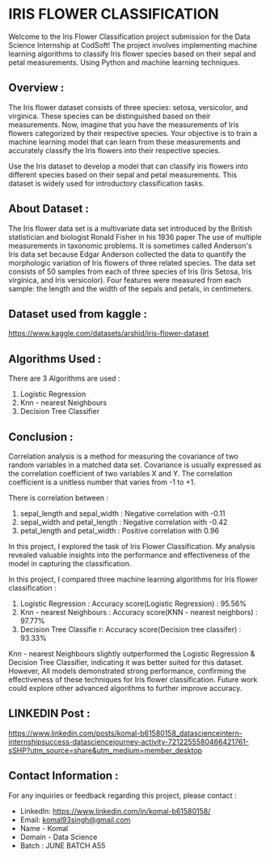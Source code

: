# IRIS FLOWER CLASSIFICATION
Welcome to the Iris Flower Classification project submission for the Data Science Internship at CodSoft! The project involves implementing machine learning algorithms to classify Iris flower species based on their sepal and petal measurements. Using Python and machine learning techniques.

## Overview :
The Iris flower dataset consists of three species: setosa, versicolor, and virginica. These species can be distinguished based on their measurements. Now, imagine that you have the measurements of Iris flowers categorized by their respective species. Your objective is to train a machine learning model that can learn from these measurements and accurately classify the Iris flowers into their respective species.

Use the Iris dataset to develop a model that can classify iris flowers into different species based on their sepal and petal measurements. This dataset is widely used for introductory classification tasks.

## About Dataset :
The Iris flower data set is a multivariate data set introduced by the British statistician and biologist Ronald Fisher in his 1936 paper The use of multiple measurements in taxonomic problems. It is sometimes called Anderson's Iris data set because Edgar Anderson collected the data to quantify the morphologic variation of Iris flowers of three related species. The data set consists of 50 samples from each of three species of Iris (Iris Setosa, Iris virginica, and Iris versicolor). Four features were measured from each sample: the length and the width of the sepals and petals, in centimeters.

## Dataset used from kaggle :
https://www.kaggle.com/datasets/arshid/iris-flower-dataset

## Algorithms Used :
There are 3 Algorithms are used :
  1. Logistic Regression
  2. Knn - nearest Neighbours
  3. Decision Tree Classifier

## Conclusion :

Correlation analysis is a method for measuring the covariance of two random variables in a matched data set. Covariance is usually expressed as the correlation coefficient of two variables X and Y. The correlation coefficient is a unitless number that varies from -1 to +1.

There is correlation between :
1. sepal_length and sepal_width : Negative correlation with -0.11
2. sepal_width and petal_length : Negative correlation with -0.42
3. petal_length and petal_width : Positive correlation with 0.96


In this project, I explored the task of Iris Flower Classification. My analysis revealed valuable insights into the performance and effectiveness of the model in capturing the classification.

In this project, I compared three machine learning algorithms for Iris flower classification :
1. Logistic Regression : Accuracy score(Logistic Regression) : 95.56%
2. Knn - nearest Neighbours : Accuracy score(KNN - nearest neighbors) : 97.77%
3. Decision Tree Classifie r: Accuracy score(Decision tree classifer) : 93.33%

Knn - nearest Neighbours slightly outperformed the Logistic Regression & Decision Tree Classifier, indicating it was better suited for this dataset. However, All models demonstrated strong performance, confirming the effectiveness of these techniques for Iris flower classification. Future work could explore other advanced algorithms to further improve accuracy.


## LINKEDIN Post :
https://www.linkedin.com/posts/komal-b61580158_datascienceintern-internshipsuccess-datasciencejourney-activity-7212255580466421761-sSHP?utm_source=share&utm_medium=member_desktop

## Contact Information :
For any inquiries or feedback regarding this project, please contact :

- LinkedIn: https://www.linkedin.com/in/komal-b61580158/
- Email: komal93singh@gmail.com
- Name - Komal
- Domain - Data Science
- Batch : JUNE BATCH A55
